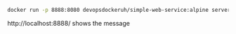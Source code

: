 ```bash
docker run -p 8888:8080 devopsdockeruh/simple-web-service:alpine server
```

http://localhost:8888/ shows the message